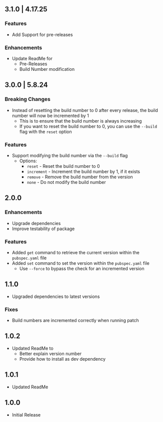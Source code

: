 ## 3.1.0 | 4.17.25

### Features

- Add Support for pre-releases

### Enhancements

- Update ReadMe for
  - Pre-Releases
  - Build Number modification

## 3.0.0 | 5.8.24

### Breaking Changes

- Instead of resetting the build number to 0 after every release, the build number will now be incremented by 1
  - This is to ensure that the build number is always increasing
  - If you want to reset the build number to 0, you can use the `--build` flag with the `reset` option

### Features

- Support modifying the build number via the `--build` flag
  - Options:
    - `reset` - Reset the build number to 0
    - `increment` - Increment the build number by 1, if it exists
    - `remove` - Remove the build number from the version
    - `none` - Do not modify the build number

## 2.0.0

### Enhancements

- Upgrade dependencies
- Improve testability of package

### Features

- Added `get` command to retrieve the current version within the `pubspec.yaml` file
- Added `set` command to set the version within the `pubspec.yaml` file
  - Use `--force` to bypass the check for an incremented version

## 1.1.0

- Upgraded dependencies to latest versions

### Fixes

- Build numbers are incremented correctly when running patch

## 1.0.2

- Updated ReadMe to
  - Better explain version number
  - Provide how to install as dev dependency

## 1.0.1

- Updated ReadMe

## 1.0.0

- Initial Release
